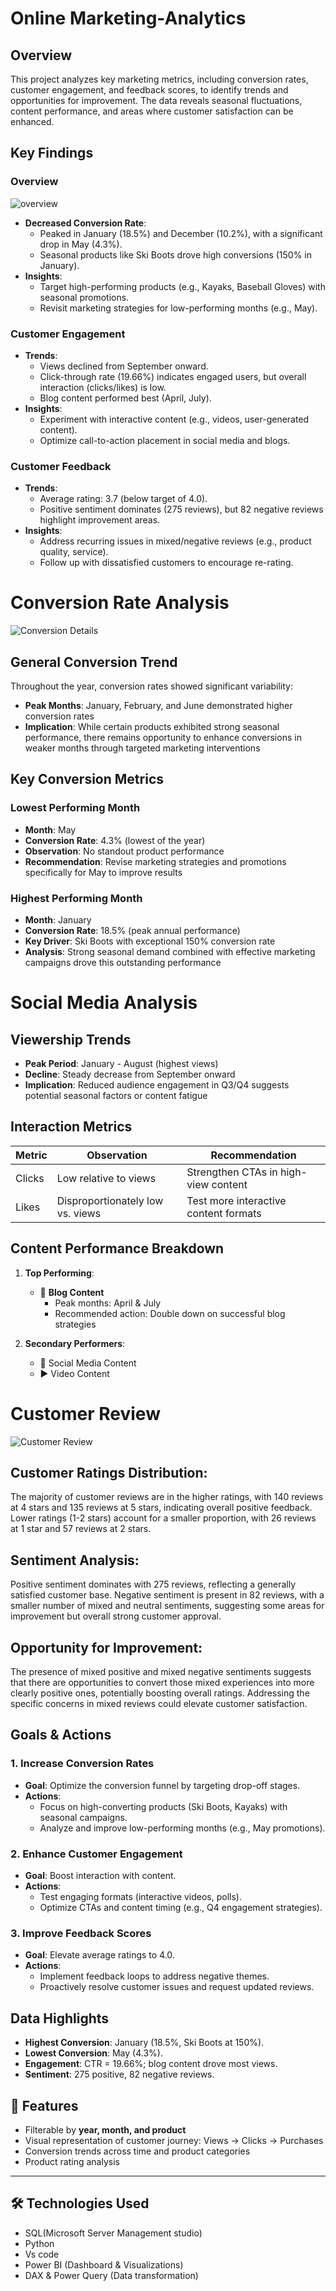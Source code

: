 # Online Marketing-Analytics

## Overview
This project analyzes key marketing metrics, including conversion rates, customer engagement, and feedback scores, to identify trends and opportunities for improvement. The data reveals seasonal fluctuations, content performance, and areas where customer satisfaction can be enhanced.

## Key Findings



### Overview

![overview](https://github.com/Olajes/Marketing-Analytics/blob/4e8700eec9bcfe414094abc72c9836cdaa473dbe/Overview.JPG)

- **Decreased Conversion Rate**: 
  - Peaked in January (18.5%) and December (10.2%), with a significant drop in May (4.3%).
  - Seasonal products like Ski Boots drove high conversions (150% in January).
- **Insights**: 
  - Target high-performing products (e.g., Kayaks, Baseball Gloves) with seasonal promotions.
  - Revisit marketing strategies for low-performing months (e.g., May).

### Customer Engagement
- **Trends**: 
  - Views declined from September onward.
  - Click-through rate (19.66%) indicates engaged users, but overall interaction (clicks/likes) is low.
  - Blog content performed best (April, July).
- **Insights**: 
  - Experiment with interactive content (e.g., videos, user-generated content).
  - Optimize call-to-action placement in social media and blogs.

### Customer Feedback
- **Trends**: 
  - Average rating: 3.7 (below target of 4.0).
  - Positive sentiment dominates (275 reviews), but 82 negative reviews highlight improvement areas.
- **Insights**: 
  - Address recurring issues in mixed/negative reviews (e.g., product quality, service).
  - Follow up with dissatisfied customers to encourage re-rating.

# Conversion Rate Analysis


![Conversion Details](https://github.com/Olajes/Marketing-Analytics/blob/4e8700eec9bcfe414094abc72c9836cdaa473dbe/conversion%20details.JPG)

## General Conversion Trend
Throughout the year, conversion rates showed significant variability:
- **Peak Months**: January, February, and June demonstrated higher conversion rates
- **Implication**: While certain products exhibited strong seasonal performance, there remains opportunity to enhance conversions in weaker months through targeted marketing interventions

## Key Conversion Metrics

### Lowest Performing Month
- **Month**: May
- **Conversion Rate**: 4.3% (lowest of the year)
- **Observation**: No standout product performance
- **Recommendation**: Revise marketing strategies and promotions specifically for May to improve results

### Highest Performing Month
- **Month**: January
- **Conversion Rate**: 18.5% (peak annual performance)
- **Key Driver**: Ski Boots with exceptional 150% conversion rate
- **Analysis**: Strong seasonal demand combined with effective marketing campaigns drove this outstanding performance


# Social Media Analysis

## Viewership Trends
- **Peak Period**: January - August (highest views)
- **Decline**: Steady decrease from September onward
- **Implication**: Reduced audience engagement in Q3/Q4 suggests potential seasonal factors or content fatigue

## Interaction Metrics
| Metric       | Observation                          | Recommendation                     |
|--------------|--------------------------------------|------------------------------------|
| Clicks       | Low relative to views                | Strengthen CTAs in high-view content |
| Likes        | Disproportionately low vs. views     | Test more interactive content formats |

## Content Performance Breakdown
1. **Top Performing**:
   - 📝 **Blog Content** 
     - Peak months: April & July
     - Recommended action: Double down on successful blog strategies

2. **Secondary Performers**:
   - 📱 Social Media Content
   - ▶️ Video Content


# Customer Review

![Customer Review](https://github.com/Olajes/Marketing-Analytics/blob/f8a1e617066d14d2b9532b78d092454c465a1e6c/Customer%20Review%20Detail.JPG)

## Customer Ratings Distribution:
The majority of customer reviews are in the higher ratings, with 140 reviews at 4 stars and 135 reviews at 5 stars, indicating overall positive feedback. Lower ratings (1-2 stars) account for a smaller proportion, with 26 reviews at 1 star and 57 reviews at 2 stars.
## Sentiment Analysis:
Positive sentiment dominates with 275 reviews, reflecting a generally satisfied customer base. Negative sentiment is present in 82 reviews, with a smaller number of mixed and neutral sentiments, suggesting some areas for improvement but overall strong customer approval.
## Opportunity for Improvement:
The presence of mixed positive and mixed negative sentiments suggests that there are opportunities to convert those mixed experiences into more clearly positive ones, potentially boosting overall ratings. Addressing the specific concerns in mixed reviews could elevate customer satisfaction.



## Goals & Actions

### 1. Increase Conversion Rates
- **Goal**: Optimize the conversion funnel by targeting drop-off stages.
- **Actions**:
  - Focus on high-converting products (Ski Boots, Kayaks) with seasonal campaigns.
  - Analyze and improve low-performing months (e.g., May promotions).

### 2. Enhance Customer Engagement
- **Goal**: Boost interaction with content.
- **Actions**:
  - Test engaging formats (interactive videos, polls).
  - Optimize CTAs and content timing (e.g., Q4 engagement strategies).

### 3. Improve Feedback Scores
- **Goal**: Elevate average ratings to 4.0.
- **Actions**:
  - Implement feedback loops to address negative themes.
  - Proactively resolve customer issues and request updated reviews.

## Data Highlights
- **Highest Conversion**: January (18.5%, Ski Boots at 150%).
- **Lowest Conversion**: May (4.3%).
- **Engagement**: CTR = 19.66%; blog content drove most views.
- **Sentiment**: 275 positive, 82 negative reviews.

## 📁 Features

- Filterable by **year, month, and product**
- Visual representation of customer journey: Views → Clicks → Purchases
- Conversion trends across time and product categories
- Product rating analysis

---

## 🛠️ Technologies Used
- SQL(Microsoft Server Management studio)
- Python
- Vs code
- Power BI (Dashboard & Visualizations)
- DAX & Power Query (Data transformation)
